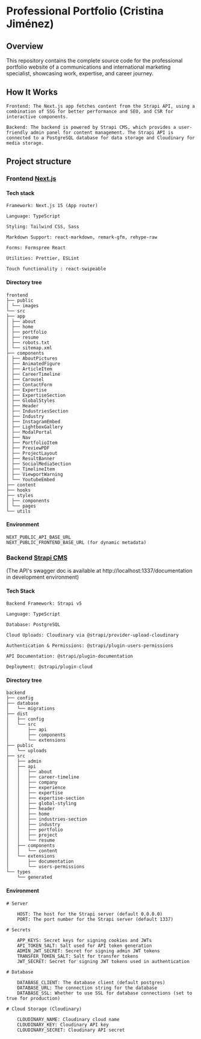 # Professional Portfolio (Cristina Jiménez)

## Overview

This repository contains the complete source code for the professional portfolio website of a communications and international marketing specialist, showcasing work, expertise, and career journey.

## How It Works

    Frontend: The Next.js app fetches content from the Strapi API, using a combination of SSG for better performance and SEO, and CSR for interactive components.

    Backend: The backend is powered by Strapi CMS, which provides a user-friendly admin panel for content management. The Strapi API is connected to a PostgreSQL database for data storage and Cloudinary for media storage.

## Project structure

### Frontend [Next.js](https://nextjs.org/docs)

#### Tech stack

    Framework: Next.js 15 (App router)

    Language: TypeScript

    Styling: Tailwind CSS, Sass

    Markdown Support: react-markdown, remark-gfm, rehype-raw

    Forms: Formspree React

    Utilities: Prettier, ESLint

    Touch functionality : react-swipeable

#### Directory tree

```
frontend
├── public
│ └── images
└── src
├── app
│ ├── about
│ ├── home
│ ├── portfolio
│ ├── resume
│ ├── robots.txt
│ └── sitemap.xml
├── components
│ ├── AboutPictures
│ ├── AnimatedFigure
│ ├── ArticleItem
│ ├── CareerTimeline
│ ├── Carousel
│ ├── ContactForm
│ ├── Expertise
│ ├── ExpertiseSection
│ ├── GlobalStyles
│ ├── Header
│ ├── IndustriesSection
│ ├── Industry
│ ├── InstagramEmbed
│ ├── LightboxGallery
│ ├── ModalPortal
│ ├── Nav
│ ├── PortfolioItem
│ ├── PreviewPDF
│ ├── ProjectLayout
│ ├── ResultBanner
│ ├── SocialMediaSection
│ ├── TimelineItem
│ ├── ViewportWarning
│ └── YoutubeEmbed
├── content
├── hooks
├── styles
│ ├── components
│ └── pages
└── utils
```

#### Environment

```
NEXT_PUBLIC_API_BASE_URL
NEXT_PUBLIC_FRONTEND_BASE_URL (for dynamic metadata)
```

### Backend [Strapi CMS](https://docs.strapi.io/)

(The API's swagger doc is available at http://localhost:1337/documentation in development environment)

#### Tech Stack

    Backend Framework: Strapi v5

    Language: TypeScript

    Database: PostgreSQL

    Cloud Uploads: Cloudinary via @strapi/provider-upload-cloudinary

    Authentication & Permissions: @strapi/plugin-users-permissions

    API Documentation: @strapi/plugin-documentation

    Deployment: @strapi/plugin-cloud

#### Directory tree

```
backend
├── config
├── database
│   └── migrations
├── dist
│   ├── config
│   └── src
│       ├── api
│       ├── components
│       └── extensions
├── public
│   └── uploads
├── src
│   ├── admin
│   ├── api
│   │   ├── about
│   │   ├── career-timeline
│   │   ├── company
│   │   ├── experience
│   │   ├── expertise
│   │   ├── expertise-section
│   │   ├── global-styling
│   │   ├── header
│   │   ├── home
│   │   ├── industries-section
│   │   ├── industry
│   │   ├── portfolio
│   │   ├── project
│   │   └── resume
│   ├── components
│   │   └── content
│   └── extensions
│       ├── documentation
│       └── users-permissions
└── types
    └── generated
```

#### Environment

```
# Server

    HOST: The host for the Strapi server (default 0.0.0.0)
    PORT: The port number for the Strapi server (default 1337)

# Secrets

    APP_KEYS: Secret keys for signing cookies and JWTs
    API_TOKEN_SALT: Salt used for API token generation
    ADMIN_JWT_SECRET: Secret for signing admin JWT tokens
    TRANSFER_TOKEN_SALT: Salt for transfer tokens
    JWT_SECRET: Secret for signing JWT tokens used in authentication

# Database

    DATABASE_CLIENT: The database client (default postgres)
    DATABASE_URL: The connection string for the database
    DATABASE_SSL: Whether to use SSL for database connections (set to true for production)

# Cloud Storage (Cloudinary)

    CLOUDINARY_NAME: Cloudinary cloud name
    CLOUDINARY_KEY: Cloudinary API key
    CLOUDINARY_SECRET: Cloudinary API secret
```
